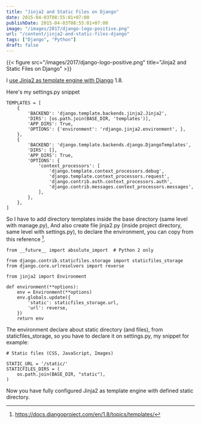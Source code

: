 ```yaml
---
title: "Jinja2 and Static Files on Django"
date: 2015-04-03T08:55:01+07:00
publishDate: 2015-04-03T08:55:01+07:00
image: "/images/2017/django-logo-positive.png"
url: "/content/jinja2-and-static-files-django"
tags: ["Django", "Python"]
draft: false
---
```


{{< figure src="/images/2017/django-logo-positive.png" title="Jinja2 and Static Files on Django" >}}

I [use Jinja2 as template engine with Django](http://oo.or.id/content/even-though-you-use-django-use-jinja2-template-engine) 1.8.

Here's my settings.py snippet

```
TEMPLATES = [
    {
        'BACKEND': 'django.template.backends.jinja2.Jinja2',
        'DIRS': [os.path.join(BASE_DIR, 'templates')],
        'APP_DIRS': True,
        'OPTIONS': {'environment': 'rdjango.jinja2.environment', },
    },
    {
        'BACKEND': 'django.template.backends.django.DjangoTemplates',
        'DIRS': [],
        'APP_DIRS': True,
        'OPTIONS': {
            'context_processors': [
                'django.template.context_processors.debug',
                'django.template.context_processors.request',
                'django.contrib.auth.context_processors.auth',
                'django.contrib.messages.context_processors.messages',
            ],
        },
    },
]
```

So I have to add directory templates inside the base directory (same level with manage.py),
And also create file jinja2.py (inside project directory, same level with settings.py), to declare the environment, you can copy from this reference [^2].

```
from __future__ import absolute_import  # Python 2 only

from django.contrib.staticfiles.storage import staticfiles_storage
from django.core.urlresolvers import reverse

from jinja2 import Environment

def environment(**options):
    env = Environment(**options)
    env.globals.update({
        'static': staticfiles_storage.url,
        'url': reverse,
    })
    return env
```

The environment declare about static directory (and files), from staticfiles_storage, so you have to declare it on settings.py, my snippet for example:

```
# Static files (CSS, JavaScript, Images)

STATIC_URL = '/static/'
STATICFILES_DIRS = (
    os.path.join(BASE_DIR, "static"),
)
```

Now you have fully configured Jinja2 as template engine with defined static directory.

[^1]: https://docs.djangoproject.com/en/1.8/howto/static-files/
[^2]: https://docs.djangoproject.com/en/1.8/topics/templates/